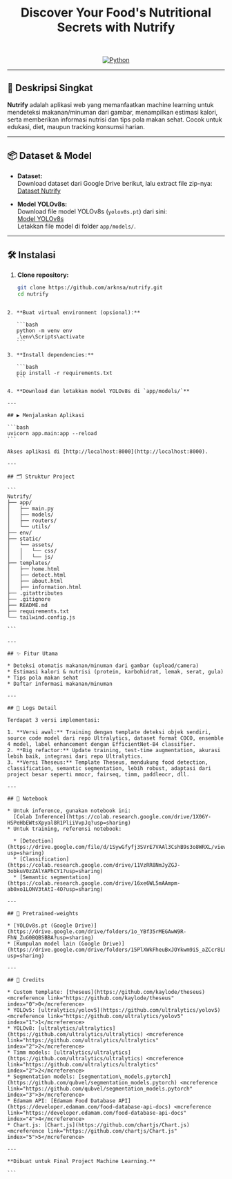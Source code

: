 <h1 align="center"> Discover Your Food's Nutritional Secrets with Nutrify </h1>

<p align="center">
  <!-- Logo icon used from lucide -->
  <i data-lucide="camera" class="w-8 h-8 text-blue-600"></i>
  <br>
</p>

<p align="center">
  <a href="https://www.python.org/"><img src="https://img.shields.io/badge/Made%20with-Python-1f425f.svg" alt="Python" /></a>
</p>

---

## 🚀 Deskripsi Singkat

**Nutrify** adalah aplikasi web yang memanfaatkan machine learning untuk mendeteksi makanan/minuman dari gambar, menampilkan estimasi kalori, serta memberikan informasi nutrisi dan tips pola makan sehat. Cocok untuk edukasi, diet, maupun tracking konsumsi harian.

---

## 📦 Dataset & Model

- **Dataset:**  
  Download dataset dari Google Drive berikut, lalu extract file zip-nya:  
  [Dataset Nutrify](https://drive.google.com/drive/folders/1Z43ouoE8ZcFG0lflYQWT6riagTQ2ozlJ?usp=sharing)

- **Model YOLOv8s:**  
  Download file model YOLOv8s (`yolov8s.pt`) dari sini:  
  [Model YOLOv8s](https://drive.google.com/drive/folders/1o_YBf35rMEGAwW9R-FhN_ZuG0BQBSBBA)  
  Letakkan file model di folder `app/models/`.

---

## 🛠️ Instalasi

1. **Clone repository:**
   ```bash
   git clone https://github.com/arknsa/nutrify.git
   cd nutrify
````

2. **Buat virtual environment (opsional):**

   ```bash
   python -m venv env
   .\env\Scripts\activate
   ```

3. **Install dependencies:**

   ```bash
   pip install -r requirements.txt
   ```

4. **Download dan letakkan model YOLOv8s di `app/models/`**

---

## ▶️ Menjalankan Aplikasi

```bash
uvicorn app.main:app --reload
```

Akses aplikasi di [http://localhost:8000](http://localhost:8000).

---

## 🗂️ Struktur Project

```
Nutrify/
├── app/
│   ├── main.py
│   ├── models/
│   ├── routers/
│   └── utils/
├── env/
├── static/
│   └── assets/
│   │   └── css/
│   │   └── js/
├── templates/
│   ├── home.html
│   ├── detect.html
│   ├── about.html
│   ├── information.html
├── .gitattributes
├── .gitignore
├── README.md
├── requirements.txt
└── tailwind.config.js

```

---

## ✨ Fitur Utama

* Deteksi otomatis makanan/minuman dari gambar (upload/camera)
* Estimasi kalori & nutrisi (protein, karbohidrat, lemak, serat, gula)
* Tips pola makan sehat
* Daftar informasi makanan/minuman

---

## 🌟 Logs Detail

Terdapat 3 versi implementasi:

1. **Versi awal:** Training dengan template deteksi objek sendiri, source code model dari repo Ultralytics, dataset format COCO, ensemble 4 model, label enhancement dengan EfficientNet-B4 classifier.
2. **Big refactor:** Update training, test-time augmentation, akurasi lebih baik, integrasi dari repo Ultralytics.
3. **Versi Theseus:** Template Theseus, mendukung food detection, classification, semantic segmentation, lebih robust, adaptasi dari project besar seperti mmocr, fairseq, timm, paddleocr, dll.

---

## 📔 Notebook

* Untuk inference, gunakan notebook ini:
  [Colab Inference](https://colab.research.google.com/drive/1X06Y-HSPeHbEWtsXpyal8R1PliiVvpJq?usp=sharing)
* Untuk training, referensi notebook:

  * [Detection](https://drive.google.com/file/d/1SywGfyfj3SVrE7VAAl3CshB9s3o8WRXL/view?usp=sharing)
  * [Classification](https://colab.research.google.com/drive/11VzRR8NmJyZGJ-3obkuV0zZAlYAPhCY1?usp=sharing)
  * [Semantic segmentation](https://colab.research.google.com/drive/16xe6WL5mAAmpm-ab0xo1LONV3tAtI-4O?usp=sharing)

---

## 🥇 Pretrained-weights

* [YOLOv8s.pt (Google Drive)](https://drive.google.com/drive/folders/1o_YBf35rMEGAwW9R-FhN_ZuG0BQBSBBA?usp=sharing)
* [Kumpulan model lain (Google Drive)](https://drive.google.com/drive/folders/15PlXWkFheuBxJOYkwm9iS_aZCcr8L0A7?usp=sharing)

---

## 📙 Credits

* Custom template: [theseus](https://github.com/kaylode/theseus) <mcreference link="https://github.com/kaylode/theseus" index="0">0</mcreference>
* YOLOv5: [ultralytics/yolov5](https://github.com/ultralytics/yolov5) <mcreference link="https://github.com/ultralytics/yolov5" index="1">1</mcreference>
* YOLOv8: [ultralytics/ultralytics](https://github.com/ultralytics/ultralytics) <mcreference link="https://github.com/ultralytics/ultralytics" index="2">2</mcreference>
* Timm models: [ultralytics/ultralytics](https://github.com/ultralytics/ultralytics) <mcreference link="https://github.com/ultralytics/ultralytics" index="2">2</mcreference>
* Segmentation models: [segmentation\_models.pytorch](https://github.com/qubvel/segmentation_models.pytorch) <mcreference link="https://github.com/qubvel/segmentation_models.pytorch" index="3">3</mcreference>
* Edamam API: [Edamam Food Database API](https://developer.edamam.com/food-database-api-docs) <mcreference link="https://developer.edamam.com/food-database-api-docs" index="4">4</mcreference>
* Chart.js: [Chart.js](https://github.com/chartjs/Chart.js) <mcreference link="https://github.com/chartjs/Chart.js" index="5">5</mcreference>

---

**Dibuat untuk Final Project Machine Learning.**

```
